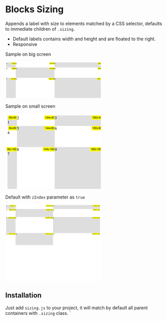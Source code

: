# Blocks Sizing

Appends a label with size to elements matched by a CSS selector, defaults to immediate children of `.sizing`.
 * Default labels contains width and height and are floated to the right.
 * Responsive 

Sample on big screen

![Sample on big screen](images/big-screen.png) 

Sample on small screen

![Sample on small screen](images/small-screen.png)

Default with `zIndex` parameter as `true`

![Sample with z-index](images/z-index.png)

## Installation

Just add `sizing.js` to your project, it will match by default all parent containers with `.sizing` class.
`
<div class="sizing">
	<div class="child"></div>
	<div class="child"></div>
	<div class="child"></div>
	<!-- and so on... ->
</div>
`

You can provide another CSS selector using the `Sizing(<selector>)` initialiser.

Optionally, add `sizing.css` stylesheet, it sets default styling for size labels.

###Custom parent selector

**HTML**
`
<div class="parent">
	<div class="child"></div>
	<div class="child"></div>
	<div class="child"></div>
	<!-- and so on... ->
</div>
`

**JS**

`
Sizing('.parent');
`

## Usage
The Sizing function has the following signature
 
`Sizing(<CSS selector>, [zIndex])`

Where

`<CSS selector>` **string**: any CSS selector

`zIndex` **boolean** *optional*: adds `z-index` value to the labels.

Thank's.
  
